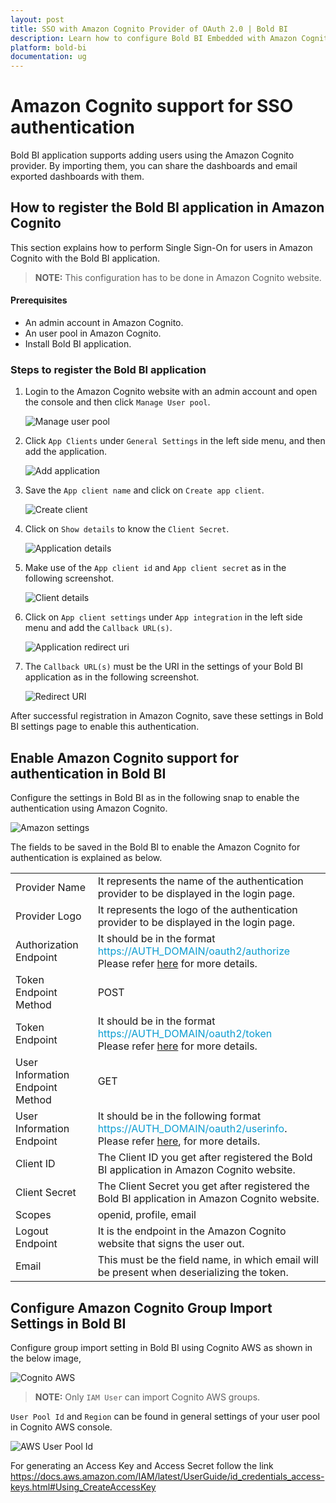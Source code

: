 ```yaml
---
layout: post
title: SSO with Amazon Cognito Provider of OAuth 2.0 | Bold BI
description: Learn how to configure Bold BI Embedded with Amazon Cognito identity provider for Single Sign-on authentication using OAuth 2.0.
platform: bold-bi
documentation: ug
---
```


# Amazon Cognito support for SSO authentication

Bold BI application supports adding users using the Amazon Cognito provider. By importing them, you can share the dashboards and email exported dashboards with them.

## How to register the Bold BI application in Amazon Cognito

This section explains how to perform Single Sign-On for users in Amazon Cognito with the Bold BI application.

> **NOTE:**  This configuration has to be done in Amazon Cognito website.

#### Prerequisites

* An admin account in Amazon Cognito.
* An user pool in Amazon Cognito.
* Install Bold BI application.

### Steps to register the Bold BI application

1. Login to the Amazon Cognito website with an admin account and open the console and then click `Manage User pool`.

    ![Manage user pool](/static/assets/embedded/site-administration/oauth-support/images/amazon-user-pool.png)

2. Click `App Clients` under `General Settings` in the left side menu, and then add the application.

    ![Add application](/static/assets/embedded/site-administration/oauth-support/images/amazonaddapp.png)

3. Save the `App client name` and click on `Create app client`.

    ![Create client](/static/assets/embedded/site-administration/oauth-support/images/amazonapp.png)

4. Click on `Show details` to know the `Client Secret`.

    ![Application details](/static/assets/embedded/site-administration/oauth-support/images/checkamazoncredential.png)

5. Make use of the `App client id` and `App client secret` as in the following screenshot.

    ![Client details](/static/assets/embedded/site-administration/oauth-support/images/amazonclientcredential.png)

6. Click on `App client settings` under `App integration` in the left side menu and add the `Callback URL(s)`.

    ![Application redirect uri](/static/assets/embedded/site-administration/oauth-support/images/amazonredirecturi.png)

7. The `Callback URL(s)` must be the URI in the settings of your Bold BI application as in the following screenshot.

    ![Redirect URI](/static/assets/embedded/site-administration/oauth-support/images/redirecturi.png)

After successful registration in Amazon Cognito, save these settings in Bold BI settings page to enable this authentication.

## Enable Amazon Cognito support for authentication in Bold BI

Configure the settings in Bold BI as in the following snap to enable the authentication using Amazon Cognito.

![Amazon settings](/static/assets/embedded/site-administration/oauth-support/images/amazon-sample-value.png)

The fields to be saved in the Bold BI to enable the Amazon Cognito for authentication is explained as below.

<table>

<tr>
<td>Provider Name</td>
<td>It represents the name of the authentication provider to be displayed in the login page.</td>
</tr>

<tr>
<td>Provider Logo</td>
<td>It represents the logo of the authentication provider to be displayed in the login page.</td>
</tr>

<tr>
<td>Authorization Endpoint</td>
<td>It should be in the format <span style="color:#0c9dd1">https://AUTH_DOMAIN/oauth2/authorize</span> <br>Please refer <a href="https://aws.amazon.com/blogs/mobile/understanding-amazon-cognito-user-pool-oauth-2-0-grants/">here</a> for more details.</td>
</tr>

<tr>
<td>Token Endpoint Method</td>
<td>POST</td>
</tr>

<tr>
<td>Token Endpoint</td>
<td>It should be in the format <span style="color:#0c9dd1">https://AUTH_DOMAIN/oauth2/token</span> <br>Please refer <a href="https://aws.amazon.com/blogs/mobile/understanding-amazon-cognito-user-pool-oauth-2-0-grants/">here</a> for more details.</td>
</tr>

<tr>
<td>User Information Endpoint Method</td>
<td>GET</td>
</tr>

<tr>
<td>User Information Endpoint</td>
<td>It should be in the following format <span style="color:#0c9dd1">https://AUTH_DOMAIN/oauth2/userinfo</span>. Please refer <a href="https://docs.aws.amazon.com/cognito/latest/developerguide/userinfo-endpoint.html">here</a>, for more details.</td>
</tr>

<tr>
<td>Client ID</td>
<td>The Client ID you get after registered the Bold BI application in Amazon Cognito website.</td>
</tr>

<tr>
<td>Client Secret</td>
<td>The Client Secret you get after registered the Bold BI application in Amazon Cognito website.</td>
</tr>

<tr>
<td>Scopes</td>
<td>openid, profile, email</td>
</tr>

<tr>
<td>Logout Endpoint</td>
<td>It is the endpoint in the Amazon Cognito website that signs the user out.</td>
</tr>

<tr>
<td>Email</td>
<td>This must be the field name, in which email will be present when deserializing the token.</td>
</tr>

</table>

## Configure Amazon Cognito Group Import Settings in Bold BI

Configure group import setting in Bold BI using Cognito AWS as shown in the below image,

![Cognito AWS](/static/assets/embedded/site-administration/oauth-support/images/AWS-group.png)

> **NOTE:**  Only `IAM User` can import Cognito AWS groups.

`User Pool Id` and `Region` can be found in general settings of your user pool in Cognito AWS console.

![AWS User Pool Id](/static/assets/embedded/site-administration/oauth-support/images/AWS-userpool.png)

For generating an Access Key and Access Secret follow the link https://docs.aws.amazon.com/IAM/latest/UserGuide/id_credentials_access-keys.html#Using_CreateAccessKey